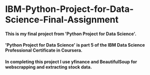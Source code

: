# IBM-Python-Project-for-Data-Science-Final-Assignment
#### This is my final project from 'Python Project for Data Science'.
#### 'Python Project for Data Science' is part 5 of the IBM Data Science Professional Certificate in Coursera.
#### In completing this project I use yfinance and BeautifulSoup for webscrapping and extracting stock data.
